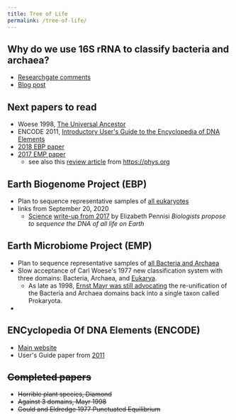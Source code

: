 ```yaml
---
title: Tree of Life
permalink: /tree-of-life/
---
```


## Why do we use 16S rRNA to classify bacteria and archaea?
* [Researchgate comments](https://www.researchgate.net/post/Why_do_we_choose_16S_rRNA_instead_of_others_to_identify_microorganisms)
* [Blog post](https://www.cd-genomics.com/blog/16s-rrna-one-of-the-most-important-rrnas/)

## Next papers to read
* Woese 1998, [The Universal Ancestor](https://www.pnas.org/content/95/12/6854)
* ENCODE 2011, [Introductory User's Guide to the Encyclopedia of DNA Elements](https://journals.plos.org/plosbiology/article?id=10.1371/journal.pbio.1001046)
* [2018 EBP paper](https://www.pnas.org/content/115/17/4325)
* [2017 EMP paper](https://www.nature.com/articles/nature24621)
	* see also this [review article](https://phys.org/news/2017-11-earth-microbiome.html) from https://phys.org

## Earth Biogenome Project (EBP)
* Plan to sequence representative samples of [all eukaryotes](https://www.earthbiogenome.org)
* links from September 20, 2020
	* <a href="https://en.wikipedia.org/wiki/Science_(journal)">Science</a> [write-up from 2017](https://www.sciencemag.org/news/2017/02/biologists-propose-sequence-dna-all-life-earth) by Elizabeth Pennisi *Biologists propose to sequence the DNA of all life on Earth*



## Earth Microbiome Project (EMP)
* Plan to sequence representative samples of [all Bacteria and Archaea](https://press.igsb.anl.gov/earthmicrobiome/)
* Slow acceptance of Carl Woese's 1977 new classification system with three domains: Bacteria, Archaea, and <a href="https://en.wikipedia.org/wiki/Kingdom_(biology)#Eukaryotic_supergroups">Eukarya</a>.
	* As late as 1998, [Ernst Mayr was still advocating](https://www.pnas.org/content/95/17/9720) the re-unification of the Bacteria and Archaea domains back into a single taxon called Prokaryota.
* 

## ENCyclopedia Of DNA Elements (ENCODE)
* [Main website](https://www.encodeproject.org)
* User's Guide paper from [2011](https://journals.plos.org/plosbiology/article?id=10.1371/journal.pbio.1001046)

## <del>Completed papers</del>
* <del>Horrible plant species, Diamond</del>
* <del>Against 3 domains, Mayr 1998</del>
* <del>Gould and Eldredge 1977 Punctuated Equilibrium</del>

